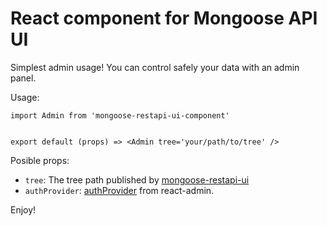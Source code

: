 # React component for Mongoose API UI

Simplest admin usage! You can control safely your data with an admin panel.

Usage:
```
import Admin from 'mongoose-restapi-ui-component'


export default (props) => <Admin tree='your/path/to/tree' />

```

Posible props:
- `tree`: The tree path published by [mongoose-restapi-ui](https://www.npmjs.com/package/mongoose-restapi-ui)
- `authProvider`: [authProvider](https://github.com/marmelab/react-admin/blob/master/docs/Admin.md#authprovider) from react-admin.

Enjoy!